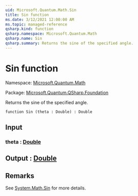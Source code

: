 ```yaml
---
uid: Microsoft.Quantum.Math.Sin
title: Sin function
ms.date: 3/12/2021 12:00:00 AM
ms.topic: managed-reference
qsharp.kind: function
qsharp.namespace: Microsoft.Quantum.Math
qsharp.name: Sin
qsharp.summary: Returns the sine of the specified angle.
---
```


# Sin function

Namespace: [Microsoft.Quantum.Math](xref:Microsoft.Quantum.Math)

Package: [Microsoft.Quantum.QSharp.Foundation](https://nuget.org/packages/Microsoft.Quantum.QSharp.Foundation)


Returns the sine of the specified angle.

```qsharp
function Sin (theta : Double) : Double
```


## Input

### theta : [Double](xref:microsoft.quantum.lang-ref.double)





## Output : [Double](xref:microsoft.quantum.lang-ref.double)



## Remarks

See [System.Math.Sin](https://docs.microsoft.com/dotnet/api/system.math.sin) for more details.